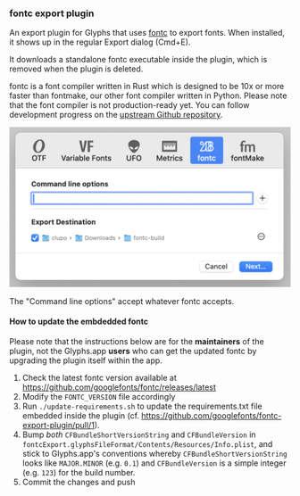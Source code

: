 ### fontc export plugin

An export plugin for Glyphs that uses [fontc](https://github.com/googlefonts/fontc) to export fonts. When installed, it shows up in the regular Export dialog (Cmd+E).

It downloads a standalone fontc executable inside the plugin, which is removed when the plugin is deleted.

fontc is a font compiler written in Rust which is designed to be 10x or more faster than
fontmake, our other font compiler written in Python.
Please note that the font compiler is not production-ready yet. You can follow development
progress on the [upstream Github repository](https://github.com/googlefonts/fontc).

![export dialog](exportDialog.png)

The "Command line options" accept whatever fontc accepts.

#### How to update the embdedded fontc

Please note that the instructions below are for the **maintainers** of the plugin, not the
Glyphs.app **users** who can get the updated fontc by upgrading the plugin itself within the app.

1. Check the latest fontc version available at https://github.com/googlefonts/fontc/releases/latest
1. Modify the `FONTC_VERSION` file accordingly
1. Run `./update-requirements.sh` to update the requirements.txt file embedded inside
   the plugin (cf. https://github.com/googlefonts/fontc-export-plugin/pull/1).
1. Bump _both_ `CFBundleShortVersionString` and `CFBundleVersion` in `fontcExport.glyphsFileFormat/Contents/Resources/Info.plist`, and stick to Glyphs.app's conventions whereby `CFBundleShortVersionString` looks like `MAJOR.MINOR` (e.g. `0.1`) and `CFBundleVersion` is a simple integer (e.g. `123`) for the build number.
1. Commit the changes and push
